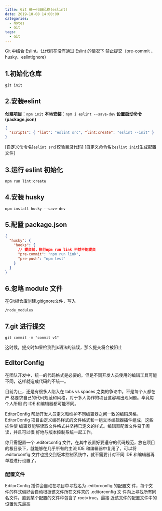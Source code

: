 ```yaml
---
title: Git 统一代码风格(eslint)
date: 2019-10-08 14:00:00
categories:
  - Notes
  - Git
tags:
  - Git
---
```


Git 中结合 Eslint。让代码在没有通过 Eslint 的情况下 禁止提交（pre-commit 、husky、eslintignore）

<!-- more -->

## 1.初始化仓库

`git init`

## 2.安装eslint

**创建项目**：`npm init`
**本地安装**：`npm i eslint --save-dev`
**设置启动命令(package.json)**

~~~json
{
  "scripts": { "lint": "eslint src", "lint:create": "eslint --init" }
}
~~~

[自定义命令名]`eslint src`[校验目录代码]   	[自定义命令名]:`eslint init`[生成配置文件]

## 3.运行 eslint 初始化

`npm run lint:create`

## 4.安装 husky

`npm install husky --save-dev`

## 5.配置 package.json

~~~json
{
  "husky": {
    "hooks": {
      // 提交前，执行npm run link 不然不能提交
      "pre-commit": "npm run link",
      "pre-push": "npm test"
    }
  }
}
~~~

## 6.忽略 module 文件

在Git根仓库创建.gitignore文件，写入

~~~
/node_modules
~~~

## 7.git 进行提交

`git commit -m "commit v1"`

这时候，提交时如果检测到js语法的错误，那么提交将会被阻止

## EditorConfig

在团队开发中，统一的代码格式是必要的。但是不同开发人员使用的编辑工具可能 不同，这样就造成代码的不统一。

目前为止，还是有很多人陷入在 tabs vs spaces 之类的争论中。不是每个人都在严 格要求自己的代码规范和风格，对于多人协作的项目这容易出现问题。毕竟每个人所用 的 IDE 和编辑器都可能不同。

EditorConfig 帮助开发人员定义和维护不同编辑器之间一致的编码风格。 EditorConfig 项目由定义编码样式的文件格式和一组文本编辑器插件组成，这些插件使 编辑器能够读取文件格式并坚持已定义的样式。编辑器配置文件易于阅读，并且可以很 好地与版本控制系统一起工作。

你只需配置一个 .editorconfig 文件，在其中设置好要遵守的代码规范，放在项目 的根目录下，就能够在几乎所有的主流 IDE 和编辑器中复用了，可以将 .editorconfig 文件也提交到版本控制系统中，就不需要针对不同 IDE 和编辑器再单独进行设置了。

### 配置文件

EditorConfig 插件会自动在项目中寻找名为 .editorconfig 的配置文 件，每个文件的样式偏好会自动根据该文件所在文件夹的 .editorconfig 文 件向上寻找所有同名文件，直到某个配置的文件种包含了 root=true。最接 近该文件的配置文件中的设置优先最高
